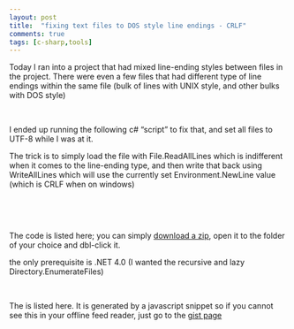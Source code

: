 ```yaml
---
layout: post
title:  "fixing text files to DOS style line endings - CRLF"
comments: true
tags: [c-sharp,tools]
---
```



Today I ran into a project that had mixed line-ending styles between files in the project. There were even a few files that had different type of line endings within the same file (bulk of lines with UNIX style, and other bulks with DOS style)

&#160;

I ended up running the following c# “script” to fix that, and set all files to UTF-8 while I was at it.

The trick is to simply load the file with File.ReadAllLines which is indifferent when it comes to the line-ending type, and then write that back using WriteAllLines which will use the currently set Environment.NewLine value (which is CRLF when on windows)

&#160;

&#160;

The code is listed here; you can simply [download a zip](http://gist.github.com/582193), open it to the folder of your choice and dbl-click it.

the only prerequisite is .NET 4.0 (I wanted the recursive and lazy Directory.EnumerateFiles)

&#160;

The is listed here. It is generated by a javascript snippet so if you cannot see this in your offline feed reader, just go to the [gist page](http://gist.github.com/582193)

&#160;

